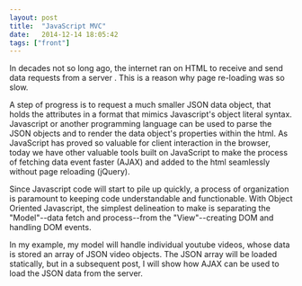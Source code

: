```yaml
---
layout: post
title:  "JavaScript MVC"
date:   2014-12-14 18:05:42
tags: ["front"]
---
```

In decades not so long ago, the internet ran on HTML to receive and send data requests from a server . This is a reason why page re-loading was so slow.

A step of progress is to request a much smaller JSON data object, that holds the attributes in a format that mimics Javascript's object literal syntax. Javascript or another programming language can be used to parse the JSON objects and to render the data object's properties within the html. As JavaScript has proved so valuable for client interaction in the browser, today we have  other valuable tools built on JavaScript to make the process of fetching data event faster (AJAX) and added to the html seamlessly without page reloading (jQuery).

Since Javascript code will start to pile up quickly, a process of organization is paramount to keeping code understandable and functionable. With Object Oriented Javascript, the simplest delineation to make is separating the "Model"--data fetch and process--from the "View"--creating DOM and handling DOM events.

In my example, my model will handle individual youtube videos, whose data is stored an array of JSON video objects. The JSON array will be loaded statically, but in a subsequent post, I will show how AJAX can be used to load the JSON data from the server.

